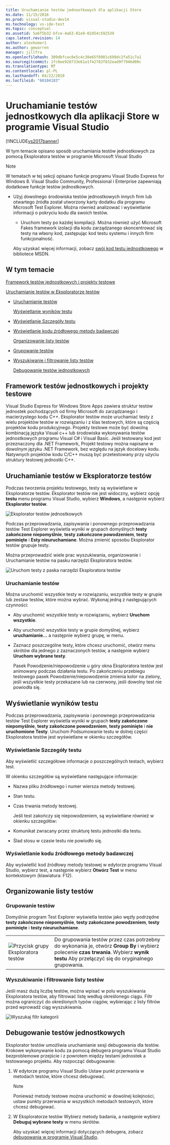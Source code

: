 ```yaml
---
title: Uruchamianie testów jednostkowych dla aplikacji Store
ms.date: 11/15/2016
ms.prod: visual-studio-dev14
ms.technology: vs-ide-test
ms.topic: conceptual
ms.assetid: 5a6f5b32-bfce-4a63-81e9-02d54c592539
caps.latest.revision: 14
author: alexhomer1
ms.author: gewarren
manager: jillfra
ms.openlocfilehash: 309dbfcac8e5c4c38e65f8901c699dc2fa51c7a1
ms.sourcegitcommit: 1fc6ee928733e61a1f42782f832ead9f7946d00c
ms.translationtype: MT
ms.contentlocale: pl-PL
ms.lasthandoff: 04/22/2019
ms.locfileid: "60104183"
---
```

# <a name="run-unit-tests-for-store-apps-in-visual-studio"></a>Uruchamianie testów jednostkowych dla aplikacji Store w programie Visual Studio
[!INCLUDE[vs2017banner](../includes/vs2017banner.md)]

W tym temacie opisano sposób uruchamiania testów jednostkowych za pomocą Eksploratora testów w programie Microsoft Visual Studio

> [!NOTE]
>  W tematach w tej sekcji opisano funkcje programu Visual Studio Express for Windows 8. Visual Studio Community, Professional i Enterprise zapewniają dodatkowe funkcje testów jednostkowych.
>
> - Użyj dowolnego środowiska testów jednostkowych innych firm lub otwartego źródła został utworzony karty dodatku dla programu Microsoft Test Explorer. Można również analizować i wyświetlanie informacji o pokryciu kodu dla swoich testów.
>   - Uruchom testy po każdej kompilacji. Można również użyć Microsoft Fakes framework izolacji dla kodu zarządzanego skoncentrować się testy na własny kod, zastępując kod testu systemu i innych firm funkcjonalność.
>
>   Aby uzyskać więcej informacji, zobacz [swój kod testu jednostkowego](../test/unit-test-your-code.md) w bibliotece MSDN.

## <a name="BKMK_In_this_topic"></a> W tym temacie
 [Framework testów jednostkowych i projekty testowe](#BKMK_Unit_test_frameworks_and_test_projects)

 [Uruchamianie testów w Eksploratorze testów](#BKMK_Running_tests_in_Test_Explorer)

- [Uruchamianie testów](#BKMK_Running_tests)

  [Wyświetlanie wyników testu](#BKMK_Viewing_test_results)

- [Wyświetlanie Szczegóły testu](#BKMK_Viewing_test_details)

- [Wyświetlanie kodu źródłowego metody badawczej](#BKMK_Viewing_the_source_code_of_a_test_method)

  [Organizowanie listy testów](#BKMK_Organizing_the_test_list)

- [Grupowanie testów](#BKMK_Grouping_tests)

- [Wyszukiwanie i filtrowanie listy testów](#BKMK_Searching_and_filtering_the_test_list)

  [Debugowanie testów jednostkowych](#BKMK_Debugging_unit_tests)

## <a name="BKMK_Unit_test_frameworks_and_test_projects"></a> Framework testów jednostkowych i projekty testowe
 Visual Studio Express for Windows Store Apps zawiera struktur testów jednostek pochodzących od firmy Microsoft do zarządzanego i macierzystego kodu C++. Eksplorator testów może uruchamiać testy z wielu projektów testów w rozwiązaniu i z klas testowych, które są częścią projektów kodu produkcyjnego. Projekty testowe może być dowolną kombinacją języka Visual c++ lub środowiska wykonywania testów jednostkowych programu Visual C# i Visual Basic. Jeśli testowany kod jest przeznaczony dla .NET Framework, Projekt testowy można napisane w dowolnym języku .NET Framework, bez względu na język docelowy kodu. Natywnych projektów kodu C/C++ muszą być przetestowany przy użyciu struktury testowej jednostki C++.

## <a name="BKMK_Running_tests_in_Test_Explorer"></a> Uruchamianie testów w Eksploratorze testów
 Podczas tworzenia projektu testowego, testy są wyświetlane w Eksploratorze testów. Eksplorator testów nie jest widoczny, wybierz opcję **testu** menu programu Visual Studio, wybierz **Windows**, a następnie wybierz **Eksplorator testów**.

 ![Eksplorator testów jednostkowych](../ide/media/ute-failedpassednotrunsummary.png "UTE_FailedPassedNotRunSummary")

 Podczas przeprowadzania, zapisywania i ponownego przeprowadzania testów Test Explorer wyświetla wyniki w grupach domyślnych **testy zakończone niepomyślnie**, **testy zakończone powodzeniem**, **testy pominięte** i  **Esty nieuruchamiane**. Można zmienić sposobu Eksplorator testów grupuje testy.

 Można przeprowadzić wiele prac wyszukiwania, organizowanie i Uruchamianie testów na pasku narzędzi Eksploratora testów.

 ![Uruchom testy z paska narzędzi Eksploratora testów](../test/media/ute-toolbar.png "UTE_ToolBar")

### <a name="BKMK_Running_tests"></a> Uruchamianie testów
 Można uruchomić wszystkie testy w rozwiązaniu, wszystkie testy w grupie lub zestaw testów, które można wybrać. Wykonaj jedną z następujących czynności:

- Aby uruchomić wszystkie testy w rozwiązaniu, wybierz **Uruchom wszystkie**.

- Aby uruchomić wszystkie testy w grupie domyślnej, wybierz **uruchamianie...**  a następnie wybierz grupę, w menu.

- Zaznacz poszczególne testy, które chcesz uruchomić, otwórz menu skrótów dla jednego z zaznaczonych testów, a następnie wybierz **Uruchom wybrane testy**.

  Pasek Powodzenie/niepowodzenie u góry okna Eksploratora testów jest animowany podczas działania testu. Po zakończeniu przebiegu testowego pasek Powodzenie/niepowodzenie zmienia kolor na zielony, jeśli wszystkie testy przekazane lub na czerwony, jeśli dowolny test nie powiodła się.

## <a name="BKMK_Viewing_test_results"></a> Wyświetlanie wyników testu
 Podczas przeprowadzania, zapisywania i ponownego przeprowadzania testów Test Explorer wyświetla wyniki w grupach **testy zakończone niepomyślnie**, **testy zakończone powodzeniem**, **testy pominięte** i **nie uruchomione Testy**. Uruchom Podsumowanie testu w dolnej części Eksploratora testów jest wyświetlane w okienku szczegółów.

### <a name="BKMK_Viewing_test_details"></a> Wyświetlanie Szczegóły testu
 Aby wyświetlić szczegółowe informacje o poszczególnych testach, wybierz test.

 W okienku szczegółów są wyświetlane następujące informacje:

- Nazwa pliku źródłowego i numer wiersza metody testowej.

- Stan testu.

- Czas trwania metody testowej.

  Jeśli test zakończy się niepowodzeniem, są wyświetlane również w okienku szczegółów:

- Komunikat zwracany przez strukturę testu jednostki dla testu.

- Ślad stosu w czasie testu nie powiodło się.

### <a name="BKMK_Viewing_the_source_code_of_a_test_method"></a> Wyświetlanie kodu źródłowego metody badawczej
 Aby wyświetlić kod źródłowy metody testowej w edytorze programu Visual Studio, wybierz test, a następnie wybierz **Otwórz Test** w menu kontekstowym (klawiatura: F12).

## <a name="BKMK_Organizing_the_test_list"></a> Organizowanie listy testów

### <a name="BKMK_Grouping_tests"></a> Grupowanie testów
 Domyślnie program Test Explorer wyświetla testów jako węzły podrzędne **testy zakończone niepomyślnie**, **testy zakończone powodzeniem**, **testy pominięte** i **testy nieuruchamiane**.

|||
|-|-|
|![Przycisk grupy Eksploratora testów](../test/media/ute-groupby-btn.png "UTE_GroupBy_btn")|Do grupowania testów przez czas potrzebny do wykonania je, otwórz **Group By** i wybierz polecenie **czas trwania**. Wybierz **wynik testu** Aby przełączyć się do oryginalnego grupowania.|

### <a name="BKMK_Searching_and_filtering_the_test_list"></a> Wyszukiwanie i filtrowanie listy testów
 Jeśli masz dużą liczbę testów, można wpisać w polu wyszukiwania Eksploratora testów, aby filtrować listę według określonego ciągu. Filtr można ograniczyć do określonych typów ciągów, wybierając z listy filtrów przed wprowadź ciąg wyszukiwania.

 ![Wyszukaj filtr kategorii](../test/media/ute-searchfilter.png "UTE_SearchFilter")

## <a name="BKMK_Debugging_unit_tests"></a> Debugowanie testów jednostkowych
 Eksplorator testów umożliwia uruchamianie sesji debugowania dla testów. Krokowe wykonywanie kodu za pomocą debugera programu Visual Studio bezproblemowe przejście i z powrotem między testami jednostek a testowanego projektu. Aby rozpocząć debugowanie:

1. W edytorze programu Visual Studio Ustaw punkt przerwania w metodach testów, które chcesz debugować.

   > [!NOTE]
   >  Ponieważ metody testowe można uruchomić w dowolnej kolejności, ustaw punkty przerwania w wszystkich metodach testowych, które chcesz debugować.

2. W Eksploratorze testów Wybierz metody badania, a następnie wybierz **Debuguj wybrane testy** w menu skrótów.

   Aby uzyskać więcej informacji dotyczących debugera, zobacz [debugowania w programie Visual Studio](../debugger/debugging-in-visual-studio.md).
